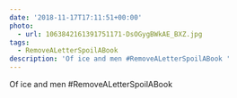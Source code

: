 ```yaml
---
date: '2018-11-17T17:11:51+00:00'
photo:
  - url: 1063842161391751171-DsOGygBWkAE_BXZ.jpg
tags:
  - RemoveALetterSpoilABook
description: 'Of ice and men #RemoveALetterSpoilABook '
---
```

Of ice and men #RemoveALetterSpoilABook 
